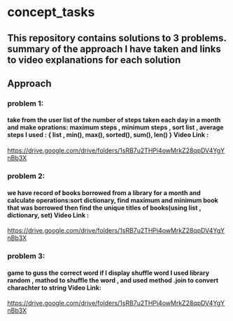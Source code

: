# concept_tasks
## This repository contains solutions to 3 problems.  summary of the approach I have taken and links to video explanations for each solution


## Approach

### problem 1:
#### take from the user list of the number of steps taken each day in a month and make oprations: maximum steps , minimum steps , sort list , average steps I used : { list , min(), max(), sorted(), sum(), len() } Video Link :
https://drive.google.com/drive/folders/1sRB7u2THPi4owMrkZ28qpDV4YgYnBb3X

### problem 2:
#### we have record of books borrowed from a library for a month and calculate operations:sort dictionary, find maximum and minimum book that was borrowed then find the unique titles of books(using list , dictionary, set) Video Link :
https://drive.google.com/drive/folders/1sRB7u2THPi4owMrkZ28qpDV4YgYnBb3X


### problem 3:
#### game to guss the correct word if I display shuffle word I used library random , mathod to shuffle the word , and used method .join to convert charachter to string Video Link:
https://drive.google.com/drive/folders/1sRB7u2THPi4owMrkZ28qpDV4YgYnBb3X
